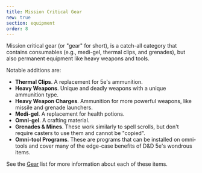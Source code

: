 ```yaml
---
title: Mission Critical Gear
new: true
section: equipment
order: 8
---
```

Mission critical gear (or "gear" for short), is a catch-all category that contains consumables (e.g., medi-gel, thermal clips, and grenades),
but also permanent equipment like heavy weapons and tools.

Notable additions are:

- __Thermal Clips__. A replacement for 5e's ammunition.
- __Heavy Weapons__. Unique and deadly weapons with a unique ammunition type.
- __Heavy Weapon Charges__. Ammunition for more powerful weapons, like missile and grenade launchers.
- __Medi-gel__. A replacement for health potions.
- __Omni-gel__. A crafting material.
- __Grenades & Mines__. These work similarly to spell scrolls, but don't require casters to use them and cannot be "copied".
- __Omni-tool Programs__. These are programs that can be installed on omni-tools and cover many of the edge-case benefits of D&D 5e's wondrous items.

See the [Gear](/gear) list for more information about each of these items.

